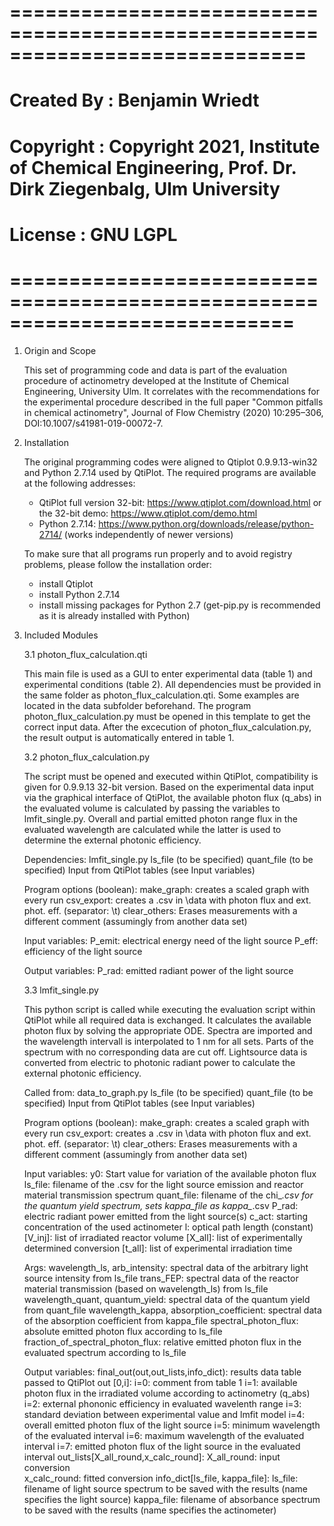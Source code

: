 # =============================================================================
# Created By  : Benjamin Wriedt
# Copyright   : Copyright 2021, Institute of Chemical Engineering, Prof. Dr. Dirk Ziegenbalg, Ulm University
# License     : GNU LGPL
# ============================================================================

1. Origin and Scope

	This set of programming code and data is part of the evaluation procedure of actinometry developed 
	at the Institute of Chemical Engineering, University Ulm. It correlates with the recommendations for
	the experimental procedure described in the full paper "Common pitfalls in chemical actinometry", 
	Journal of Flow Chemistry (2020) 10:295–306, DOI:10.1007/s41981-019-00072-7.

2. Installation

	The original programming codes were aligned to Qtiplot 0.9.9.13-win32 and Python 2.7.14 used by QtiPlot.
	The required programs are available at the following addresses:
	-	QtiPlot full version 32-bit: https://www.qtiplot.com/download.html or the 32-bit demo: https://www.qtiplot.com/demo.html
	-   Python 2.7.14: https://www.python.org/downloads/release/python-2714/ (works independently of newer versions)
	
	To make sure that all programs run properly and to avoid registry problems, please follow the installation order:
	-	install Qtiplot
	-	install Python 2.7.14
	-	install missing packages for Python 2.7 (get-pip.py is recommended as it is already installed with Python)

3. Included Modules
	
	3.1 photon_flux_calculation.qti
	 
	 This main file is used as a GUI to enter experimental data (table 1) and experimental conditions (table 2).
	 All dependencies must be provided in the same folder as photon_flux_calculation.qti. 
	 Some examples are located in the data subfolder beforehand.
	 The program photon_flux_calculation.py must be opened in this template to get the correct input data.
	 After the excecution of photon_flux_calculation.py, the result output is automatically entered in table 1.
	
	3.2 photon_flux_calculation.py

	 The script must be opened and executed within QtiPlot, compatibility is given for 0.9.9.13 32-bit version.
	 Based on the experimental data input via the graphical interface of QtiPlot, the available photon flux (q_abs) in 
	 the evaluated volume is calculated by passing the variables to lmfit_single.py. Overall and partial emitted photon range 
	 flux in the evaluated wavelength are calculated while the latter is used to determine the external photonic efficiency.

	 Dependencies:
	   lmfit_single.py
	   ls_file (to be specified)
	   quant_file (to be specified)
	   Input from QtiPlot tables (see Input variables)

	 Program options (boolean):
	   make_graph: creates a scaled graph with every run
	   csv_export: creates a .csv in \data with photon flux and ext. phot. eff. (separator: \t)
	   clear_others: Erases measurements with a different comment (assumingly from another data set)

	 Input variables:
	   P_emit: electrical energy need of the light source
	   P_eff: efficiency of the light source
	   
	 Output variables:
	   P_rad: emitted radiant power of the light source

	3.3 lmfit_single.py

	 This python script is called while executing the evaluation script within QtiPlot while all required data is exchanged. 
	 It calculates the available photon flux by solving the appropriate ODE. Spectra are imported and the wavelength intervall 
	 is interpolated to 1 nm for all sets. Parts of the spectrum with no corresponding data are cut off. Lightsource
	 data is converted from electric to photonic radiant power to calculate the external photonic efficiency.
	 
	 Called from:
	   data_to_graph.py
	   ls_file (to be specified)
	   quant_file (to be specified)
	   Input from QtiPlot tables (see Input variables)

	 Program options (boolean):
	   make_graph: creates a scaled graph with every run
	   csv_export: creates a .csv in \data with photon flux and ext. phot. eff. (separator: \t)
	   clear_others: Erases measurements with a different comment (assumingly from another data set)

	 Input variables:
	   y0: Start value for variation of the available photon flux
	   ls_file: filename of the .csv for the light source emission and reactor material transmission spectrum
	   quant_file: filename of the chi_*.csv for the quantum yield spectrum, sets kappa_file as kappa_*.csv
	   P_rad: electric radiant power emitted from the light source(s)
	   c_act: starting concentration of the used actinometer
	   l: optical path length (constant)
	   [V_inj]: list of irradiated reactor volume
	   [X_all]: list of experimentally determined conversion
	   [t_all]: list of experimental irradiation time
	   
	 Args:
	   wavelength_ls, arb_intensity: spectral data of the arbitrary light source intensity from ls_file
	   trans_FEP: spectral data of the reactor material transmission (based on wavelength_ls) from ls_file
	   wavelength_quant, quantum_yield: spectral data of the quantum yield from quant_file
	   wavelength_kappa, absorption_coefficient: spectral data of the absorption coefficient from kappa_file
	   spectral_photon_flux: absolute emitted photon flux according to ls_file
	   fraction_of_spectral_photon_flux: relative emitted photon flux in the evaluated spectrum according to ls_file

	 Output variables:
	   final_out(out,out_lists,info_dict): results data table passed to QtiPlot
		   out [0,i]:
			   i=0: comment from table 1
			   i=1: available photon flux in the irradiated volume according to actinometry (q_abs)
			   i=2: external phononic efficiency in evaluated wavelenth range
			   i=3: standard deviation between experimental value and lmfit model
			   i=4: overall emitted photon flux of the light source
			   i=5: minimum wavelength of the evaluated interval
			   i=6: maximum wavelength of the evaluated interval
			   i=7: emitted photon flux of the light source in the evaluated interval
		   out_lists[X_all_round,x_calc_round]:
			   X_all_round: input conversion    
			   x_calc_round: fitted conversion
		   info_dict[ls_file, kappa_file]:
			   ls_file: filename of light source spectrum to be saved with the results (name specifies the light source)
			   kappa_file: filename of absorbance spectrum to be saved with the results (name specifies the actinometer)
